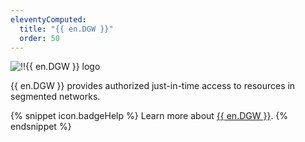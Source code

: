 ```yaml
---
eleventyComputed:
  title: "{{ en.DGW }}"
  order: 50
---
```

![!!{{ en.DGW }} logo](https://cdnweb.devolutions.net/images/projects/gateway/logos/gateway-color-shadow.svg)

{{ en.DGW }} provides authorized just-in-time access to resources in segmented networks.

{% snippet icon.badgeHelp %}
Learn more about [{{ en.DGW }}](/dgw/overview/what-is-dgw/).
{% endsnippet %}
